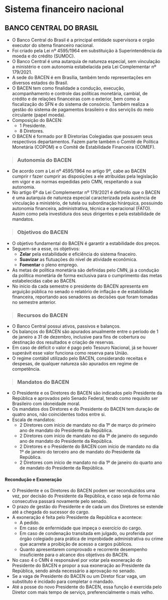 # Sistema financeiro nacional

## BANCO CENTRAL DO BRASIL
* O Banco Central do Brasil é a principal entidade supervisora e orgão executor do sitema financeiro nacional.
* Foi criado pela Lei nº 4595/1964 em substituição à Superintendência da moeda e do crédito (SUMOC). 
* O Banco Central é uma autarquia de natureza especial, sem vinculação a ministério e com autonomia estabelacida pela Lei Complementar nº 179/2021.
* A sede do BACEN é em Brasília, também tendo representações em diversos estados do Brasil.
* O BACEN tem como finalidade a condução, execução, acompanhamento e controle das políticas monetária, cambial, de crédito e de relações financeiras com o exterior, bem como a fiscalização do SFN e do sistema de consórcio. Também realiza a gestão do sistema de pagamentos brasileiro e dos serviçõs do meio circulante (papel moeda).
* Composição do BACEN:
  - 1 Presidente.
  - 8 Diretores.
* O BACEN é formado por 8 Diretorias Colegiadas que possuem seus respectivos departamentos. Fazem parte também o Comitê de Política Monetária (COPOM) e o Comitê de Estabilidade Financeira (COMEF).

> ### Autonomia do BACEN
* De acordo com a Lei nº 4595/1964 no artigo 9º, cabe ao BACEN cumprir r fazer cumprir as disposições a ele atribuídas pela legislação em vigor e as normas expedidas pelo CMN, respeitando a sua autonomia.
* No artigo 6º da  Lei Complementar nº 179/2021 é definido que o BACEN é uma autarquia de natureza especial caracterizada pela ausência de vinculação a ministério, de tutela ou subordinação hirárquica, possuindo autonomia financeira, administrativa, técnica e operacional (FATO). Assim como pela investidura dos seus dirigentes e pela estabilidade de mandatos.

> ### Objetivos do BACEN
* O objetivo fundamental do BACEN é garantir a estabilidade dos preços.
* Seguem-se a esse, os objetivos:
  -  **Zelar** pela estabilidade e eficiência do sistema finaceiro.
  -  **Suavizar** as flutuações do nível de atividade econômica.
  -  **Fomentar** o pleno emprego.
* As metas de política monetária são definidas pelo CMN, já a condução da política monetária de forma exclusiva para o cumprimento das metas estabelecidas cabe ao BACEN.
* No início da cada semestre o presidente do BACEN apresenta em arguição pública no senado o relatório de inflação e de estabilidade financeira, reportando aos senadores as decisões que foram tomadas no semestre anterior.

> ### Recursos do BACEN
* O Banco Central possui ativos, passivos e balanços.
* Os balanços do BACEN são apurados anualmente entre o período de 1 de janeiro a 31 de dezembro, inclusive para fins de cobertura ou destinação dos resultados e criação de reservas.
* Em caso de déficit o valor é pago pelo Tesouro Nacional, já se houver superávit esse valor funciona como reserva para União.
* O regime contábil utilizado pelo BACEN, considerando receitas e despesas, de qualquer natureza são apurados em regime de competência.

> ### Mandatos do BACEN
* O Presidente e os Diretores do BACEN são indicados pelo Presidente da República e aprovados pelo Senado Federal, tendo como requisito ser Brasileiro com idoneidade moral.
* Os mandatos dos Diretores e do Presidente do BACEN tem duração de quatro anos, não coincidentes todos entre si.
* Escala de mandatos:
  - 2 Diretores com início de mandato no dia 1º de março do primeiro ano de mandato do Presidente da República.
  - 2 Diretores com início de mandato no dia 1º de janeiro do segundo ano de mandato do Presidente da República.
  - 2 Diretores e o Presidente do BACEN com início de mandato no dia 1º de janeiro do terceiro ano de mandato do Presidente da República.
  - 2 Diretores com início de mandato no dia 1º de janeiro do quarto ano de mandato do Presidente da República.

#### Recondução e Exoneração
* O Presidente e os Diretores do BACEN podem ser reconduzidos uma vez, por decisão do Presidente da República, e caso seja de forma não consecutiva passará novamente pelo senado.
* O prazo de gestão do Presidente e de cada um dos Diretores se estende até a chegada do sucessor do cargo.
* A exoneração é feita pelo Presidente da República e acontece:
  - A pedido.
  - Em caso de enfermidade que impeça o exercício do cargo.
  - Em caso de condenação transitada em julgado, ou proferida por órgão colegiado para prática de improbidade administrativa ou crime que acarrete a proibição de acesso a cargos públicos.
  - Quanto apresentarem comprovado e recorrente desempenho insuficiente para o alcance dos objetivos do BACEN. 
* No caso 4 o CMN é responsável por votar pela exoneração do Presidente do BACEN e propor a sua exoneração ao Presidente da República, sendo ainda necessário a aprovação no senado.
* Se a vaga de Presidente do BACEN ou um Diretor ficar vaga, um substituto é incidado para completar o mandado.
* Até a posse do novo Presidente do BACEN, essa função é exercida pelo Diretor com mais tempo de serviço, preferencialmente o mais velho.